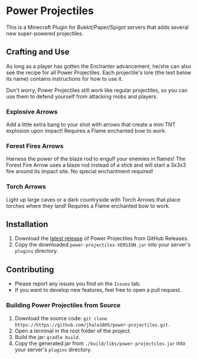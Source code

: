 # Power Projectiles
This is a Minecraft Plugin for Bukkit/Paper/Spigot servers that adds several new
super-powered projectiles.

## Crafting and Use
As long as a player has gotten the Enchanter advancement, he/she can also see 
the recipe for all Power Projectiles. Each projectile's lore (the text below its
name) contains instructions for how to use it.

Don't worry, Power Projectiles still work like regular projectiles, so you can
use them to defend yourself from attacking mobs and players.

### Explosive Arrows
Add a little extra bang to your shot with arrows that create a mini TNT explosion
upon impact! Requires a Flame enchanted bow to work.

### Forest Fires Arrows
Harness the power of the blaze rod to engulf your enemies in flames!
The Forest Fire Arrow uses a blaze rod instead of a stick and will start
a 3x3x3 fire around its impact site. No special enchantment required!

### Torch Arrows
Light up large caves or a dark countryside with Torch Arrows that place torches
where they land! Requires a Flame enchanted bow to work.

## Installation
1. Download the [latest release](https://github.com/jhale1805/power-projectiles/releases/) of Power Projectiles from GitHub Releases.
2. Copy the downloaded `power-projectiles-VERSION.jar` into your server's `plugins` directory.

## Contributing
 * Please report any issues you find on the `Issues` tab.
 * If you want to develop new features, feel free to open a pull request.

### Building Power Projectiles from Source
1. Download the source code: `git clone https://https://github.com/jhale1805/power-projectiles.git`.
2. Open a terminal in the root folder of the project.
3. Build the jar: `gradle build`.
4. Copy the generated jar from `./build/libs/power-projectiles.jar` into your server's `plugins` directory.
